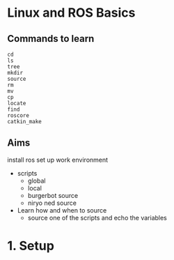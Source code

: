 # Linux and ROS Basics #

## Commands to learn ##
```
cd
ls
tree
mkdir
source
rm
mv
cp
locate
find
roscore
catkin_make
```
## Aims ##
install ros
set up work environment
- scripts
	- global
	- local
	- burgerbot source
	- niryo ned source
- Learn how and when to source
	- source one of the scripts and echo the variables
# 1. Setup #

